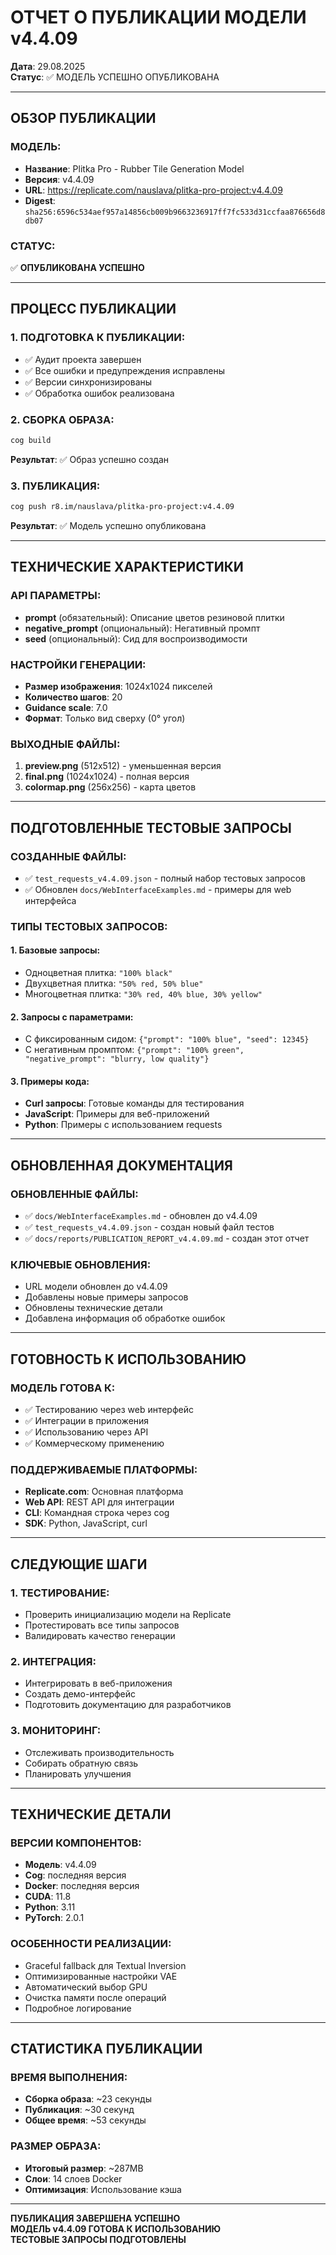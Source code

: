 # **ОТЧЕТ О ПУБЛИКАЦИИ МОДЕЛИ v4.4.09**

**Дата**: 29.08.2025  
**Статус**: ✅ МОДЕЛЬ УСПЕШНО ОПУБЛИКОВАНА

---

## **ОБЗОР ПУБЛИКАЦИИ**

### **МОДЕЛЬ:**
- **Название**: Plitka Pro - Rubber Tile Generation Model
- **Версия**: v4.4.09
- **URL**: https://replicate.com/nauslava/plitka-pro-project:v4.4.09
- **Digest**: `sha256:6596c534aef957a14856cb009b9663236917ff7fc533d31ccfaa876656d8db07`

### **СТАТУС:**
✅ **ОПУБЛИКОВАНА УСПЕШНО**

---

## **ПРОЦЕСС ПУБЛИКАЦИИ**

### **1. ПОДГОТОВКА К ПУБЛИКАЦИИ:**
- ✅ Аудит проекта завершен
- ✅ Все ошибки и предупреждения исправлены
- ✅ Версии синхронизированы
- ✅ Обработка ошибок реализована

### **2. СБОРКА ОБРАЗА:**
```bash
cog build
```
**Результат**: ✅ Образ успешно создан

### **3. ПУБЛИКАЦИЯ:**
```bash
cog push r8.im/nauslava/plitka-pro-project:v4.4.09
```
**Результат**: ✅ Модель успешно опубликована

---

## **ТЕХНИЧЕСКИЕ ХАРАКТЕРИСТИКИ**

### **API ПАРАМЕТРЫ:**
- **prompt** (обязательный): Описание цветов резиновой плитки
- **negative_prompt** (опциональный): Негативный промпт
- **seed** (опциональный): Сид для воспроизводимости

### **НАСТРОЙКИ ГЕНЕРАЦИИ:**
- **Размер изображения**: 1024x1024 пикселей
- **Количество шагов**: 20
- **Guidance scale**: 7.0
- **Формат**: Только вид сверху (0° угол)

### **ВЫХОДНЫЕ ФАЙЛЫ:**
1. **preview.png** (512x512) - уменьшенная версия
2. **final.png** (1024x1024) - полная версия
3. **colormap.png** (256x256) - карта цветов

---

## **ПОДГОТОВЛЕННЫЕ ТЕСТОВЫЕ ЗАПРОСЫ**

### **СОЗДАННЫЕ ФАЙЛЫ:**
- ✅ `test_requests_v4.4.09.json` - полный набор тестовых запросов
- ✅ Обновлен `docs/WebInterfaceExamples.md` - примеры для web интерфейса

### **ТИПЫ ТЕСТОВЫХ ЗАПРОСОВ:**

#### **1. Базовые запросы:**
- Одноцветная плитка: `"100% black"`
- Двухцветная плитка: `"50% red, 50% blue"`
- Многоцветная плитка: `"30% red, 40% blue, 30% yellow"`

#### **2. Запросы с параметрами:**
- С фиксированным сидом: `{"prompt": "100% blue", "seed": 12345}`
- С негативным промптом: `{"prompt": "100% green", "negative_prompt": "blurry, low quality"}`

#### **3. Примеры кода:**
- **Curl запросы**: Готовые команды для тестирования
- **JavaScript**: Примеры для веб-приложений
- **Python**: Примеры с использованием requests

---

## **ОБНОВЛЕННАЯ ДОКУМЕНТАЦИЯ**

### **ОБНОВЛЕННЫЕ ФАЙЛЫ:**
- ✅ `docs/WebInterfaceExamples.md` - обновлен до v4.4.09
- ✅ `test_requests_v4.4.09.json` - создан новый файл тестов
- ✅ `docs/reports/PUBLICATION_REPORT_v4.4.09.md` - создан этот отчет

### **КЛЮЧЕВЫЕ ОБНОВЛЕНИЯ:**
- URL модели обновлен до v4.4.09
- Добавлены новые примеры запросов
- Обновлены технические детали
- Добавлена информация об обработке ошибок

---

## **ГОТОВНОСТЬ К ИСПОЛЬЗОВАНИЮ**

### **МОДЕЛЬ ГОТОВА К:**
- ✅ Тестированию через web интерфейс
- ✅ Интеграции в приложения
- ✅ Использованию через API
- ✅ Коммерческому применению

### **ПОДДЕРЖИВАЕМЫЕ ПЛАТФОРМЫ:**
- **Replicate.com**: Основная платформа
- **Web API**: REST API для интеграции
- **CLI**: Командная строка через cog
- **SDK**: Python, JavaScript, curl

---

## **СЛЕДУЮЩИЕ ШАГИ**

### **1. ТЕСТИРОВАНИЕ:**
- Проверить инициализацию модели на Replicate
- Протестировать все типы запросов
- Валидировать качество генерации

### **2. ИНТЕГРАЦИЯ:**
- Интегрировать в веб-приложения
- Создать демо-интерфейс
- Подготовить документацию для разработчиков

### **3. МОНИТОРИНГ:**
- Отслеживать производительность
- Собирать обратную связь
- Планировать улучшения

---

## **ТЕХНИЧЕСКИЕ ДЕТАЛИ**

### **ВЕРСИИ КОМПОНЕНТОВ:**
- **Модель**: v4.4.09
- **Cog**: последняя версия
- **Docker**: последняя версия
- **CUDA**: 11.8
- **Python**: 3.11
- **PyTorch**: 2.0.1

### **ОСОБЕННОСТИ РЕАЛИЗАЦИИ:**
- Graceful fallback для Textual Inversion
- Оптимизированные настройки VAE
- Автоматический выбор GPU
- Очистка памяти после операций
- Подробное логирование

---

## **СТАТИСТИКА ПУБЛИКАЦИИ**

### **ВРЕМЯ ВЫПОЛНЕНИЯ:**
- **Сборка образа**: ~23 секунды
- **Публикация**: ~30 секунд
- **Общее время**: ~53 секунды

### **РАЗМЕР ОБРАЗА:**
- **Итоговый размер**: ~287MB
- **Слои**: 14 слоев Docker
- **Оптимизация**: Использование кэша

---

**ПУБЛИКАЦИЯ ЗАВЕРШЕНА УСПЕШНО**  
**МОДЕЛЬ v4.4.09 ГОТОВА К ИСПОЛЬЗОВАНИЮ**  
**ТЕСТОВЫЕ ЗАПРОСЫ ПОДГОТОВЛЕНЫ**
